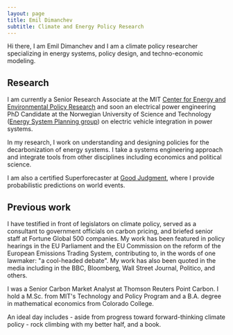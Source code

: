 ```yaml
---
layout: page
title: Emil Dimanchev
subtitle: Climate and Energy Policy Research
---
```


Hi there, I am Emil Dimanchev and I am a climate policy researcher specializing in energy systems, policy design, and techno-economic modeling.

## Research

I am currently a Senior Research Associate at the MIT [Center for Energy and Environmental Policy Research](http://ceepr.mit.edu) and soon an electrical power engineering PhD Candidate at the Norwegian University of Science and Technology ([Energy System Planning group](https://www.ntnu.edu/iel/research)) on electric vehicle integration in power systems. 

In my research, I work on understanding and designing policies for the decarbonization of energy systems. I take a systems engineering approach and integrate tools from other disciplines including economics and political science.

I am also a certified Superforecaster at [Good Judgment](https://goodjudgment.com), where I provide probabilistic predictions on world events.

## Previous work

I have testified in front of legislators on climate policy, served as a consultant to government officials on carbon pricing, and briefed senior staff at Fortune Global 500 companies. My work has been featured in policy hearings in the EU Parliament and the EU Commission on the reform of the European Emissions Trading System, contributing to, in the words of one lawmaker: "a cool-headed debate". My work has also been quoted in the media including in the BBC, Bloomberg, Wall Street Journal, Politico, and others.

I was a Senior Carbon Market Analyst at Thomson Reuters Point Carbon. I hold a M.Sc. from MIT's Technology and Policy Program and a B.A. degree in mathematical economics from Colorado College.

An ideal day includes - aside from progress toward forward-thinking climate policy - rock climbing with my better half, and a book.
